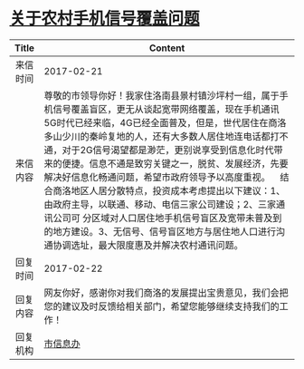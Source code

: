 # <a href="http://www.shangluo.gov.cn/zmhd/ldxxxx.jsp?urltype=leadermail.LeaderMailContentUrl&wbtreeid=1112&leadermailid=4001">关于农村手机信号覆盖问题</a>
|Title|Content|
|:---:|---|
|来信时间|2017-02-21|
|来信内容|尊敬的市领导你好！我家住洛南县景村镇沙坪村一组，属于手机信号覆盖盲区，更无从谈起宽带网络覆盖，现在手机通讯5G时代已经来临，4G已经全面普及，但是，世代居住在商洛多山少川的秦岭复地的人，还有大多数人居住地连电话都打不通，对于2G信号渴望都是渺茫，更别说享受到信息化时代带来的便捷。信息不通是致穷关键之一，脱贫、发展经济，先要解决好信息化畅通问题，希望市政府领导予以高度重视。    结合商洛地区人居分散特点，投资成本考虑提出以下建议：1、由政府主导，以联通、移动、电信三家公司建设；2、三家通讯公司可 分区域对人口居住地手机信号盲区及宽带未普及到的地方建设。3、无信号、信号盲区地方与居住地人口进行沟通协调选址，最大限度惠及并解决农村通讯问题。|
|回复时间|2017-02-22|
|回复内容|网友你好，感谢你对我们商洛的发展提出宝贵意见，我们会把您的建议及时反馈给相关部门，希望您能够继续支持我们的工作！|
|回复机构|<a href="../../categories/agencies/市信息办.md">市信息办</a>|